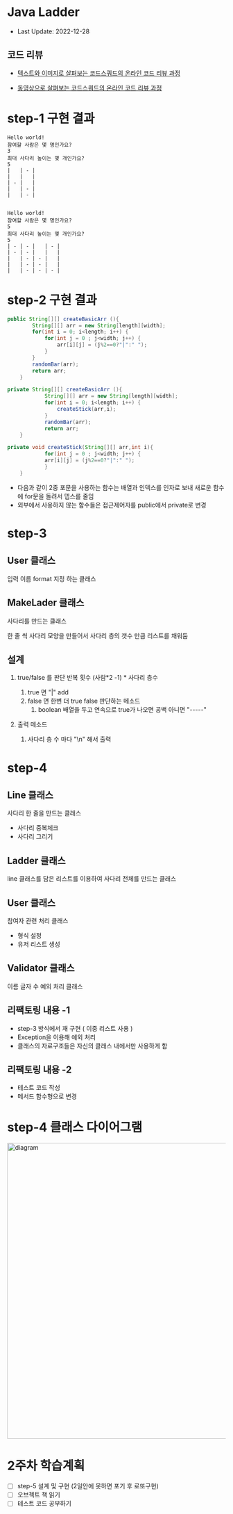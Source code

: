 # Java Ladder

- Last Update: 2022-12-28

## 코드 리뷰

* [텍스트와 이미지로 살펴보는 코드스쿼드의 온라인 코드 리뷰 과정](https://github.com/code-squad/codesquad-docs/blob/master/codereview/README.md)

* [동영상으로 살펴보는 코드스쿼드의 온라인 코드 리뷰 과정](https://youtube.com/watch?v=lFinZfu3QO0&si=EnSIkaIECMiOmarE)

# step-1 구현 결과
```
Hello world!
참여할 사람은 몇 명인가요?
3
최대 사다리 높이는 몇 개인가요?
5
|   | - | 
|   |   | 
| - |   | 
|   | - | 
|   | - | 


Hello world!
참여할 사람은 몇 명인가요?
5
최대 사다리 높이는 몇 개인가요?
5
| - | - |   | - | 
| - | - |   |   | 
|   | - | - |   | 
|   | - | - |   | 
|   | - | - | - | 

```

# step-2 구현 결과

```java
public String[][] createBasicArr (){
        String[][] arr = new String[length][width];
        for(int i = 0; i<length; i++) {
            for(int j = 0 ; j<width; j++) {
                arr[i][j] = (j%2==0?"|":" ");
            }
        }
        randomBar(arr);
        return arr;
    }
```

```java
private String[][] createBasicArr (){
            String[][] arr = new String[length][width];
            for(int i = 0; i<length; i++) {
                createStick(arr,i);
            }
            randomBar(arr);
            return arr;
    }

private void createStick(String[][] arr,int i){
            for(int j = 0 ; j<width; j++) {
            arr[i][j] = (j%2==0?"|":" ");
            }
    }
```
- 다음과 같이 2중 포문을 사용하는 함수는 배열과 인덱스를 인자로 보내 새로운 함수에 for문을 돌려서 뎁스를 줄임
- 외부에서 사용하지 않는 함수들은 접근제어자를 public에서 private로 변경


# step-3

## User 클래스
입력 이름 format 지정 하는 클래스

## MakeLader 클래스
사다리를 만드는 클래스

한 줄 씩 사다리 모양을 만들어서 사다리 층의 갯수 만큼 리스트를 채워둠

## 설계 
1. true/false 를 판단 반복 횟수 (사람*2 -1) * 사다리 층수
    1. true 면 "|" add
    2. false 면 한번 더 true false 판단하는 메소드
        1. boolean 배열을 두고 연속으로 true가 나오면 공백 아니면 "-----"

2. 출력 메소드
    1. 사다리 층 수 마다 "\n" 해서 출력


# step-4

## Line 클래스
사다리 한 줄을 만드는 클래스
- 사다리 중복체크 
- 사다리 그리기
## Ladder 클래스
line 클래스를 담은 리스트를 이용하여 사다리 전체를 만드는 클래스
## User 클래스
참여자 관련 처리 클래스
- 형식 설정
- 유저 리스트 생성
## Validator 클래스
이름 글자 수 예외 처리 클래스

## 리팩토링 내용 -1
- step-3 방식에서 재 구현 ( 이중 리스트 사용 )
- Exception을 이용해 예외 처리
- 클래스의 자료구조들은 자신의 클래스 내에서만 사용하게 함

## 리팩토링 내용 -2 
- 테스트 코드 작성 
- 메서드 함수형으로 변경

# step-4 클래스 다이어그램
<img width="681" alt="diagram" src="https://user-images.githubusercontent.com/100547825/224796750-290c1f5a-f92e-4852-9a38-ecc8c679bd58.png">

# 2주차 학습계획
- [ ]  step-5 설계 및 구현 (2일안에 못하면 포기 후 로또구현)
- [ ]  오브젝트 책 읽기
- [ ] 테스트 코드 공부하기
